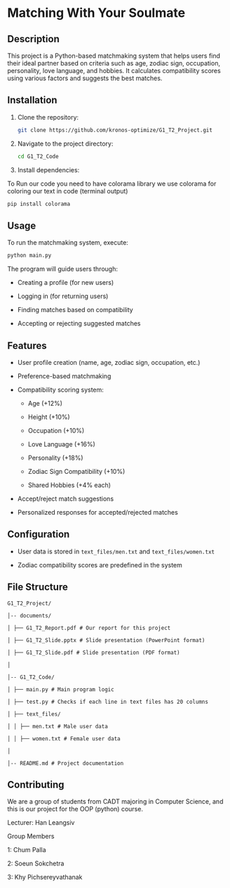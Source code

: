# Matching With Your Soulmate

## Description

This project is a Python-based matchmaking system that helps users find their ideal partner based on criteria such as age, zodiac sign, occupation, personality, love language, and hobbies. It calculates compatibility scores using various factors and suggests the best matches.

## Installation

1. Clone the repository:

   ```bash
   git clone https://github.com/kronos-optimize/G1_T2_Project.git
   ```
   
2. Navigate to the project directory:

   ```bash
   cd G1_T2_Code
   ```

3. Install dependencies:

To Run our code you need to have colorama library 
we use colorama for coloring our text in code (terminal output)
   
   ```bash
   pip install colorama
   ```

## Usage
To run the matchmaking system, execute:

```bash
python main.py
```

The program will guide users through:

- Creating a profile (for new users)

- Logging in (for returning users)

- Finding matches based on compatibility

- Accepting or rejecting suggested matches

## Features

- User profile creation (name, age, zodiac sign, occupation, etc.)

- Preference-based matchmaking

- Compatibility scoring system:

  - Age (+12%)

  - Height (+10%)

  - Occupation (+10%)

  - Love Language (+16%)

  - Personality (+18%)

  - Zodiac Sign Compatibility (+10%)

  - Shared Hobbies (+4% each)

- Accept/reject match suggestions

- Personalized responses for accepted/rejected matches

## Configuration

- User data is stored in `text_files/men.txt` and `text_files/women.txt`

- Zodiac compatibility scores are predefined in the system

## File Structure
```
G1_T2_Project/

│-- documents/

│ ├── G1_T2_Report.pdf # Our report for this project

│ ├── G1_T2_Slide.pptx # Slide presentation (PowerPoint format)

│ ├── G1_T2_Slide.pdf # Slide presentation (PDF format)

│

│-- G1_T2_Code/

│ ├── main.py # Main program logic

│ ├── test.py # Checks if each line in text files has 20 columns

│ ├── text_files/

│ │ ├── men.txt # Male user data

│ │ ├── women.txt # Female user data

│

│-- README.md # Project documentation
```

## Contributing

We are a group of students from CADT majoring in Computer Science, and this is our project for the OOP (python) course.

Lecturer: Han Leangsiv

Group Members

1: Chum Palla

2: Soeun Sokchetra

3: Khy Pichsereyvathanak



